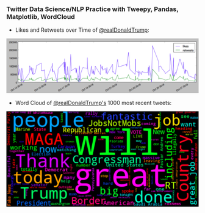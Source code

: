 ### Twitter Data Science/NLP Practice with Tweepy, Pandas, Matplotlib, WordCloud

- Likes and Retweets over Time of [@realDonaldTrump](https://twitter.com/realDonaldTrump):

![likes_retweets_over_time](images/likes_retweets_over_time.png)

- Word Cloud of [@realDonaldTrump's](https://twitter.com/realDonaldTrump) 1000 most recent tweets:

![word_cloud](images/wordcloud_1000.png)
